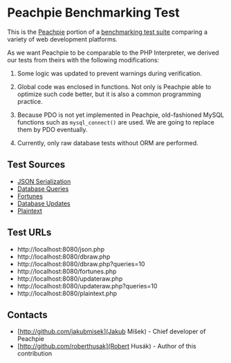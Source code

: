 # Peachpie Benchmarking Test

This is the [Peachpie](http://github.com/peachpiecompiler/peachpie) portion of a [benchmarking test suite](../) comparing a variety of web development platforms.

As we want Peachpie to be comparable to the PHP Interpreter, we derived our tests from theirs with the following modifications:

1. Some logic was updated to prevent warnings during verification.

2. Global code was enclosed in functions. Not only is Peachpie able to optimize such code better, but it is also a common programming practice.

3. Because PDO is not yet implemented in Peachpie, old-fashioned MySQL functions such as `mysql_connect()` are used. We are going to replace them by PDO eventually.

4. Currently, only raw database tests without ORM are performed.

## Test Sources

* [JSON Serialization](./Website/json.php)
* [Database Queries](./Website/dbraw.php)
* [Fortunes](./Website/fortune.php)
* [Database Updates](./Website/updateraw.php)
* [Plaintext](./Website/plaintext.php)

## Test URLs

* http://localhost:8080/json.php
* http://localhost:8080/dbraw.php
* http://localhost:8080/dbraw.php?queries=10
* http://localhost:8080/fortunes.php
* http://localhost:8080/updateraw.php
* http://localhost:8080/updateraw.php?queries=10
* http://localhost:8080/plaintext.php

## Contacts

* [http://github.com/jakubmisek](Jakub Míšek) - Chief developer of Peachpie
* [http://github.com/roberthusak](Robert Husák) - Author of this contribution